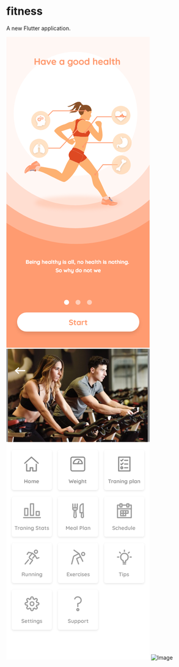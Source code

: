 # fitness

A new Flutter application.

![Image](https://github.com/paghardik/fitness/blob/master/images/Onboarding%201.png)
![Image](https://github.com/paghardik/fitness/blob/master/images/CFA%20Menu.png)
![Image](https://github.com/paghardik/fitness/blob/master/images/CFA_%20Traning%20Plan%20Water%20%E2%80%93%201.png)

